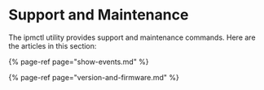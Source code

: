 # Support and Maintenance

The ipmctl utility provides support and maintenance commands.  Here are the articles in this section:

{% page-ref page="show-events.md" %}

{% page-ref page="version-and-firmware.md" %}



